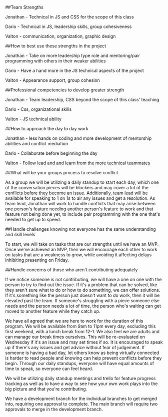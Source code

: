 ##Team Strengths

Jonathan - Technical in JS and CSS for the scope of this class

Dario - Technical in JS, leadership skills, group cohesiveness

Valton - communication, organization, graphic design



##How to best use these strengths in the project

Jonathan - Take on more leadership type role and mentoring/pair programming with others in their weaker abilities

Dario - Have a hand more in the JS technical aspects of the project

Valton - Appearance support, group cohesion



##Professional competencies to develop greater strength

Jonathan - Team leadership, CSS beyond the scope of this class' teaching

Dario - Css, organizational skills

Valton - JS technical ability



##How to approach the day to day work

Jonathan - less hands on coding and more development of mentorship abilities and conflict mediation

Dario - Collaborate before beginning the day

Valton - Follow lead and and learn from the more technical teammates



##What will be your groups process to resolve conflict

As a group we will be utilizing a daily standup to start each day, which one of the conversation pieces will be blockers and may cover a lot of the conflicts before they become an issue. Additionally, team lead will be available for speaking to 1 on 1s to air any issues and get a resolution. As team lead, Jonathan will work to handle conflicts that may arise between one person's feature needing another person's feature to work and that feature not being done yet, to include pair programming with the one that's needed to get up to speed. 

##Handle challenges knowing not everyone has the same understanding and skill levels

To start, we will take on tasks that are our strengths until we have an MVP. Once we've achieved an MVP, then we will encourage each other to work on tasks that are a weakness to grow, while avoiding it affecting delays inhibiting presenting on Friday.

##Handle concerns of those who aren't contributing adequately

If we notice someone is not contributing, we will have a one on one with the person to try to find out the issue. If it's a problem that can be solved, like they aren't sure what to do or how to do something, we can offer solutions. If it's something like the person just doesn't want to do work, then it will be elevated past the team. If someone's struggling with a piece someone else needs and the person needs a lot of time, the person who's waiting can get moved to another feature while they catch up.


We have all agreed that we are here to work for the duration of this program. We will be available from 9am to 11pm every day, excluding this first weekend, with a lunch break from 12-1. We also feel we are adults and can manage our break times ourselves. This will be re-evaluated on Wednesday if it's an issue and may set times if so. It is encouraged to speak up if there's any issues and get advice without fear of judgement. If someone is having a bad day, let others know as being virtually connected is harder to read people and knowing can help prevent conflicts before they begin. Through our daily standups, everyone will have equal amounts of time to speak, so everyone can feel heard. 

We will be utilizing daily standup meetings and trello for feature progress tracking as well as to have a way to see how your own work plays into the big picture and that you're contributing. 

We have a development branch for the individual branches to get merged into, requiring one approval to complete. The main branch will require two approvals to merge in the development branch.
